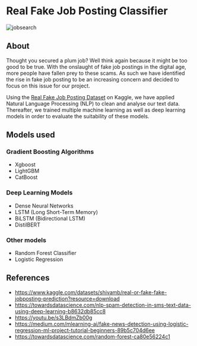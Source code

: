 # Real Fake Job Posting Classifier
![jobsearch](https://github.com/svftbuns/fake-real-job-postings/assets/122664885/53592b60-ef27-4ce7-aafa-9156e33bd744)

## About 
Thought you secured a plum job? Well think again because it might be too good to be true. With the onslaught of fake job postings in the digital age, more people have fallen prey to these scams. As such we have identified the rise in fake job posting to be an increasing concern and decided to focus on this issue for our project. 

Using the <a href="https://www.kaggle.com/datasets/shivamb/real-or-fake-fake-jobposting-prediction">Real Fake Job Posting Dataset</a> on Kaggle, we have applied Natural Language Processing (NLP) to clean and analyse our text data. Thereafter, we trained multiple machine learning as well as deep learning models in order to evaluate the suitability of these models. 


## Models used

### Gradient Boosting Algorithms
<ul>
  <li>Xgboost</li> 
  <li>LightGBM</li>
  <li>CatBoost</li>
</ul>

### Deep Learning Models
<ul>
  <li>Dense Neural Networks</li>
  <li>LSTM (Long Short-Term Memory)</li>
  <li>BiLSTM (Bidirectional LSTM)</li>
  <li>DistilBERT</li>
</ul>

### Other models
<ul>
  <li>Random Forest Classifier</li>
  <li>Logistic Regression</li>
</ul>


## References
- https://www.kaggle.com/datasets/shivamb/real-or-fake-fake-jobposting-prediction?resource=download
- https://towardsdatascience.com/nlp-spam-detection-in-sms-text-data-using-deep-learning-b8632db85cc8
- https://youtu.be/s3LBdmZb00g
- https://medium.com/mlearning-ai/fake-news-detection-using-logistic-regression-ml-project-tutorial-beginners-89b5c704d6ee
- https://towardsdatascience.com/random-forest-ca80e56224c1
